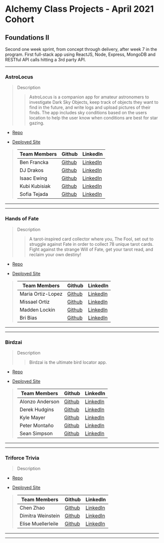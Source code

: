 # Alchemy Class Projects - April 2021 Cohort

## Foundations II
Second one week sprint, from concept through delivery, after week 7 in the program.  First full-stack app using ReactJS, Node, Express, MongoDB and RESTful API calls hitting a 3rd party API.
___

### AstroLocus

> Description 
>> AstroLocus is a companion app for amateur astronomers to investigate Dark Sky Objects, keep track of objects they want to find in the future, and write logs and upload pictures of their finds. The app includes sky conditions based on the users location to help the user know when conditions are best for star gazing.

* [Repo](https://github.com/Astromapi)

* [Deployed Site](https://astrolocus.netlify.app/)

>| Team Members  | Github  | LinkedIn  |
>|---|---|---|
>| Ben Francka |  [Github](https://github.com/BenFrancka)  |  [LinkedIn](https://www.linkedin.com/in/ben-francka/)  |
>| DJ Drakos |  [Github](https://github.com/dianajodrakos)  |  [LinkedIn](https://www.linkedin.com/in/dj-drakos/)  |
>| Isaac Ewing |  [Github](https://github.com/Isaac-Ewing)  |  [LinkedIn](https://www.linkedin.com/in/isaac-ewing/)  |
>| Kubi Kubisiak |  [Github](https://github.com/mckubisiak)  |  [LinkedIn](https://www.linkedin.com/in/kubisiak/)  |
>| Sofia Tejada |  [Github](https://github.com/sofiatejada)  |  [LinkedIn](https://www.linkedin.com/in/sofianais/)  |


___
___

### Hands of Fate

> Description 
>> A tarot-inspired card collector where you, The Fool, set out to struggle against Fate in order to collect 78 unique tarot cards. Fight against the strange Will of Fate, get your tarot read, and reclaim your own destiny!

* [Repo](https://github.com/hands-of-fate)

* [Deployed Site](https://hands-of-fate.netlify.app/)

>| Team Members  | Github  | LinkedIn  |
>|---|---|---|
>| Maria Ortiz-Lopez |  [Github](https://github.com/MariaOrtiz1)  |  [LinkedIn](https://www.linkedin.com/in/maria-ortiz-lopez-54392a211/)  |
>| Missael Ortiz |  [Github](https://github.com/MissaelOrtiz)  |  [LinkedIn](https://www.linkedin.com/in/missael-ortiz-8bb166212/)  |
>| Madden Lockin |  [Github](https://github.com/maddenlockin)  |  [LinkedIn](https://www.linkedin.com/in/madden-lockin/)  |
>| Bri Bias |  [Github](https://github.com/bribias)  |  [LinkedIn](https://www.linkedin.com/in/brianna-bias/)  |

___
___

### Birdzai

> Description 
>> Birdzai is the ultimate bird locator app.

* [Repo](https://github.com/f2-birds-i-fe)

* [Deployed Site](https://birdzai.netlify.app/signup)

>| Team Members  | Github  | LinkedIn  |
>|---|---|---|
>| Alonzo Anderson |  [Github](https://github.com/Alonzo-Anderson)  |  [LinkedIn](https://www.linkedin.com/in/alonzo-anderson-8a6a27172/)  |
>| Derek Hudgins |  [Github](https://github.com/DerekHudgins)  |  [LinkedIn](https://www.linkedin.com/in/derekhudgins/)  |
>| Kyle Mayer |  [Github](https://github.com/kylemayer)  |  [LinkedIn](https://www.linkedin.com/in/kyle-mayer88/)  |
>| Peter Montaño |  [Github](https://github.com/Montano-Pete)  |  [LinkedIn](https://www.linkedin.com/in/petermontano/)  |
>| Sean Simpson |  [Github](https://github.com/simpson-sean)  |  [LinkedIn](www.linkedin.com/in/simpson-sean)  |

___
___

### Triforce Trivia

> Description 
>> 

* [Repo]()

* [Deployed Site]()

>| Team Members  | Github  | LinkedIn  |
>|---|---|---|
>| Chen Zhao |  [Github](https://github.com/chenerychen)  |  [LinkedIn](https://www.linkedin.com/in/hi-yusei/)  |
>| Dimitra Weinstein |  [Github](https://github.com/dimitraweinstein)  |  [LinkedIn](https://www.linkedin.com/in/dimitraweinstein/)  |
>| Elise Muellerleile |  [Github](https://github.com/eliamue)  |  [LinkedIn](https://www.linkedin.com/in/eliamue/)  |

___
___

